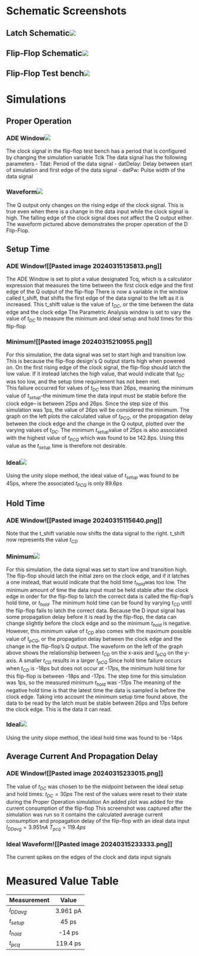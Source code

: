 # Schematic Screenshots
## Latch Schematic![](https://lh7-us.googleusercontent.com/H5VvWiQOFvk_JM93oWSt1ReYvncNy41FCSdGv1HwSh8KE4az0mJczk39jC6TWTWuv944HVAP0Vnlgpc2qs4_6qdf8ZPupf3F-FdwJOrAlG0rrE2svXfe4JD7cwEjchdyIOWEs02YiHXYkM46pvG6ZD0)
## Flip-Flop Schematic![](https://lh7-us.googleusercontent.com/8ZYdnF6y2xcZIosP6peJ1KIbakLuY5hs1nde7u9KYlEGQOZgwNLwVUI-ybTEPCEXnOLk3sCVZ34t6wHnBCGlyGrtx_g350YLJqq_BRhjCEctX6M6fuiVG8M0pCQxdP11oWCw55QK1uhKzUu_MijwDXw)
## Flip-Flop Test bench![](https://lh7-us.googleusercontent.com/VlOxjHHof-vk4k6qTOeFd1VQ_YqX8_njFMprjELmNOIh2b32Byr4EALpxmNo8rsPNDmZs6UB2DtQJeAZ5_N66dpDyRjB3GC6ZmEt85wOeHv3v0FhF1-mfST7T-kQFGwZUhxjllKVWytZD_CT6rZAiMY)
# Simulations
## Proper Operation
### ADE Window![](https://lh7-us.googleusercontent.com/M4sQQrjSWriNUqHa3ZKUeo1z92LPvibw9hRf3zxdPOy9DxQh2G_PlihOpwStHNolQAhKZiEg2umUyzoJ4PfT2mGUWoQQqX41JYepBRV9t_qtvNzawP-v5UkpCaHa5C0xz0-JF7jSOUCw-532XI-pd-Q)
 The clock signal in the flip-flop test bench has a period that is configured by changing the simulation variable Tclk
 The data signal has the following parameters
				- Tdat: Period of the data signal
				- datDelay: Delay between start of simulation and first edge of the data signal
				- datPw: Pulse width of the data signal
### Waveform![](https://lh7-us.googleusercontent.com/-kgEqXFQnDlcvu2VKq1vsG7RSGBBZNX9a-IGyxMJarU4094FyujUqXstZWbLxY_LrRgww4q2pRZ6B1Vk4kc_QKksRmO6PZlfV37LPxvfi_fDlXg0D9P3YIZDWWtxbEsPR4-ccGALpB3ayF-QzUup5jo)
 The Q output only changes on the rising edge of the clock signal. This is true even when there is a change in the data input while the clock signal is high. The falling edge of the clock signal does not affect the Q output either. The waveform pictured above demonstrates the proper operation of the D Flip-Flop.
## Setup Time
### ADE Window![[Pasted image 20240315135813.png]]
The ADE Window is set to plot a value designated Tcq, which is a calculator expression that measures the time between the first clock edge and the first edge of the Q output of the flip-flop
There is now a variable in the window called t_shift, that shifts the first edge of the data signal to the left as it is increased. This t_shift value is the value of $t_{DC}$, or the time between the data edge and the clock edge
The Parametric Analysis window is set to vary the value of $t_{DC}$ to measure the minimum and ideal setup and hold times for this flip-flop
### Minimum![[Pasted image 20240315210955.png]]
For this simulation, the data signal was set to start high and transition low. This is because the flip-flop design's Q output starts high when powered on. On the first rising edge of the clock signal, the flip-flop should latch the low value. If it instead latches the high value, that would indicate that $t_{DC}$ was too low, and the setup time requirement has not been met.  
This failure occurred for values of $t_{DC}$ less than 26ps, meaning the minimum value of $t_{setup}$–the minimum time the data input must be stable before the clock edge– is between 25ps and 26ps. Since the step size of this simulation was 1ps, the value of 26ps will be considered the minimum.
The graph on the left plots the calculated value of $t_{PCQ}$, or the propagation delay between the clock edge and the change in the Q output, plotted over the varying values of $t_{DC}$. The minimum $t_{setup}$value of 25ps is also associated with the highest value of $t_{PCQ}$ which was found to be 142.8ps. Using this value as the $t_{setup}$ time is therefore not desirable.
### Ideal![](https://lh7-us.googleusercontent.com/477wsIMRakjGBdfaSwH8iD4irFjrlVUNjSV2IddjcPVl6bSFjyeYldjauv9rnkdcONzZv_KNQIuKyLjzpvNjM66s8kEZ1OdavljGKVDYMA9Jc1VKVw_ava795IV0ur6TEu2FaGHKzafMcJYT6dLyEbU)
Using the unity slope method, the ideal value of $t_{setup}$ was found to be 45ps, where the associated $t_{PCQ}$ is only 89.6ps
## Hold Time
### ADE Window![[Pasted image 20240315115640.png]]
Note that the t_shift variable now shifts the data signal to the right. t_shift now represents the value $t_{CD}$
### Minimum![](https://lh7-us.googleusercontent.com/z-BFKZvx9ql0Co0qGY3itUNKgp3tL4EN5jgKIoezkM3dqCCWs7EP3gmE6vQZbQGk5GH43MsRkhsmpPpO3bH37qC2Vw40ztI_2SksqXhBCMx5ETjN5G0YB_nnCDa8WSaPhM8On7VXl-zBnSfSH_BiNH0)
For this simulation, the data signal was set to start low and transition high. The flip-flop should latch the initial zero on the clock edge, and if it latches a one instead, that would indicate that the hold time $t_{hold}$was too low.
The minimum amount of time the data input must be held stable after the clock edge in order for the flip-flop to latch the correct data is called the flip-flop’s hold time, or $t_{hold}$. The minimum hold time can be found by varying $t_{CD}$ until the flip-flop fails to latch the correct data. Because the D input signal has some propagation delay before it is read by the flip-flop, the data can change slightly before the clock edge and so the minimum $t_{hold}$ is negative. However, this minimum value of $t_{CD}$ also comes with the maximum possible value of $t_{pCQ}$, or the propagation delay between the clock edge and the change in the flip-flop’s Q output.
The waveform on the left of the graph above shows the relationship between $t_{CD}$ on the x-axis and $t_{pCQ}$ on the y-axis. A smaller $t_{CD}$ results in a larger $t_{pCQ}$
Since hold time failure occurs when $t_{CD}$  is -18ps but does not occur at -17ps, the minimum hold time for this flip-flop is between -18ps and -17ps. The step time for this simulation was 1ps, so the measured minimum $t_{hold}$ was -17ps
The meaning of the negative hold time is that the latest time the data is sampled is before the clock edge.
Taking into account the minimum setup time found above, the data to be read by the latch must be stable between 26ps and 17ps before the clock edge. This is the data it can read.
### Ideal![](https://lh7-us.googleusercontent.com/TbqtqjMKNfLAnlHKj7nISg4DHnJ3_3xbyRsdLk9Fky_9POPu7uIw6Iw5XxEUq7wX3ROoDQZUZ4E3V89mBJHzsAEpkQn1mGOqs6Vd7iCOgBYXRl0KCutWx939zqq0LTDHe_w94QfqwGo4WNs53mQvJFI)
Using the unity slope method, the ideal hold time was found to be -14ps
## Average Current And Propagation Delay
### ADE Window![[Pasted image 20240315233015.png]]
The value of $t_{DC}$ was chosen to be the midpoint between the ideal setup and hold times: $t_{DC}=30ps$
The rest of the values were reset to their state during the Proper Operation simulation
An added plot was added for the current consumption of the flip-flop
This screenshot was captured after the simulation was run so it contains the calculated average current consumption and propagation delay of the flip-flop with an ideal data input
	$I_{DDavg}=3.951nA$
	$T_{pcq}=119.4ps$
### Ideal Waveform![[Pasted image 20240315233333.png]]
The current spikes on the edges of the clock and data input signals
# Measured Value Table

| Measurement |  Value   |
| ----------- |:--------:|
| $I_{DDavg}$ | 3.961 pA |
| $t_{setup}$ |  45 ps   |
| $t_{hold}$  |  -14 ps  |
| $t_{pcq}$   | 119.4 ps |

